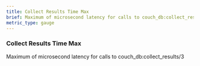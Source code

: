 ```yaml
---
title: Collect Results Time Max
brief: Maximum of microsecond latency for calls to couch_db:collect_results/3
metric_type: gauge
---
```

### Collect Results Time Max

Maximum of microsecond latency for calls to couch_db:collect_results/3